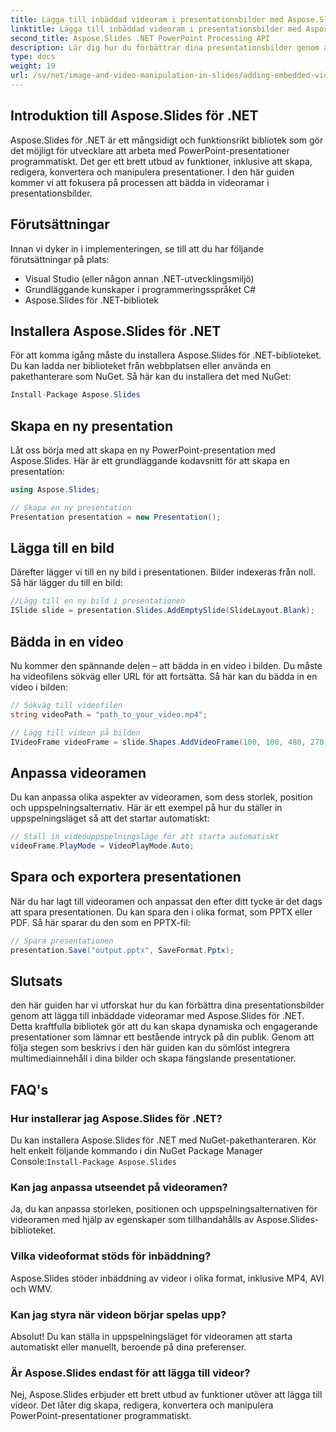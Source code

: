 ```yaml
---
title: Lägga till inbäddad videoram i presentationsbilder med Aspose.Slides
linktitle: Lägga till inbäddad videoram i presentationsbilder med Aspose.Slides
second_title: Aspose.Slides .NET PowerPoint Processing API
description: Lär dig hur du förbättrar dina presentationsbilder genom att lägga till inbäddade videoramar med Aspose.Slides för .NET. Följ den här steg-för-steg-guiden med komplett källkod för att sömlöst integrera videor, anpassa uppspelningen och skapa fängslande presentationer.
type: docs
weight: 19
url: /sv/net/image-and-video-manipulation-in-slides/adding-embedded-video-frame/
---
```


## Introduktion till Aspose.Slides för .NET

Aspose.Slides för .NET är ett mångsidigt och funktionsrikt bibliotek som gör det möjligt för utvecklare att arbeta med PowerPoint-presentationer programmatiskt. Det ger ett brett utbud av funktioner, inklusive att skapa, redigera, konvertera och manipulera presentationer. I den här guiden kommer vi att fokusera på processen att bädda in videoramar i presentationsbilder.

## Förutsättningar

Innan vi dyker in i implementeringen, se till att du har följande förutsättningar på plats:

- Visual Studio (eller någon annan .NET-utvecklingsmiljö)
- Grundläggande kunskaper i programmeringsspråket C#
- Aspose.Slides för .NET-bibliotek

## Installera Aspose.Slides för .NET

För att komma igång måste du installera Aspose.Slides för .NET-biblioteket. Du kan ladda ner biblioteket från webbplatsen eller använda en pakethanterare som NuGet. Så här kan du installera det med NuGet:

```csharp
Install-Package Aspose.Slides
```

## Skapa en ny presentation

Låt oss börja med att skapa en ny PowerPoint-presentation med Aspose.Slides. Här är ett grundläggande kodavsnitt för att skapa en presentation:

```csharp
using Aspose.Slides;

// Skapa en ny presentation
Presentation presentation = new Presentation();
```

## Lägga till en bild

Därefter lägger vi till en ny bild i presentationen. Bilder indexeras från noll. Så här lägger du till en bild:

```csharp
//Lägg till en ny bild i presentationen
ISlide slide = presentation.Slides.AddEmptySlide(SlideLayout.Blank);
```

## Bädda in en video

Nu kommer den spännande delen – att bädda in en video i bilden. Du måste ha videofilens sökväg eller URL för att fortsätta. Så här kan du bädda in en video i bilden:

```csharp
// Sökväg till videofilen
string videoPath = "path_to_your_video.mp4";

// Lägg till videon på bilden
IVideoFrame videoFrame = slide.Shapes.AddVideoFrame(100, 100, 480, 270, videoPath);
```

## Anpassa videoramen

Du kan anpassa olika aspekter av videoramen, som dess storlek, position och uppspelningsalternativ. Här är ett exempel på hur du ställer in uppspelningsläget så att det startar automatiskt:

```csharp
// Ställ in videouppspelningsläge för att starta automatiskt
videoFrame.PlayMode = VideoPlayMode.Auto;
```

## Spara och exportera presentationen

När du har lagt till videoramen och anpassat den efter ditt tycke är det dags att spara presentationen. Du kan spara den i olika format, som PPTX eller PDF. Så här sparar du den som en PPTX-fil:

```csharp
// Spara presentationen
presentation.Save("output.pptx", SaveFormat.Pptx);
```

## Slutsats

den här guiden har vi utforskat hur du kan förbättra dina presentationsbilder genom att lägga till inbäddade videoramar med Aspose.Slides för .NET. Detta kraftfulla bibliotek gör att du kan skapa dynamiska och engagerande presentationer som lämnar ett bestående intryck på din publik. Genom att följa stegen som beskrivs i den här guiden kan du sömlöst integrera multimediainnehåll i dina bilder och skapa fängslande presentationer.

## FAQ's

### Hur installerar jag Aspose.Slides för .NET?

 Du kan installera Aspose.Slides för .NET med NuGet-pakethanteraren. Kör helt enkelt följande kommando i din NuGet Package Manager Console:`Install-Package Aspose.Slides`

### Kan jag anpassa utseendet på videoramen?

Ja, du kan anpassa storleken, positionen och uppspelningsalternativen för videoramen med hjälp av egenskaper som tillhandahålls av Aspose.Slides-biblioteket.

### Vilka videoformat stöds för inbäddning?

Aspose.Slides stöder inbäddning av videor i olika format, inklusive MP4, AVI och WMV.

### Kan jag styra när videon börjar spelas upp?

Absolut! Du kan ställa in uppspelningsläget för videoramen att starta automatiskt eller manuellt, beroende på dina preferenser.

### Är Aspose.Slides endast för att lägga till videor?

Nej, Aspose.Slides erbjuder ett brett utbud av funktioner utöver att lägga till videor. Det låter dig skapa, redigera, konvertera och manipulera PowerPoint-presentationer programmatiskt.